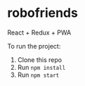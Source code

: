 # robofriends
React + Redux + PWA 

To run the project:

1. Clone this repo
2. Run `npm install`
3. Run `npm start`

